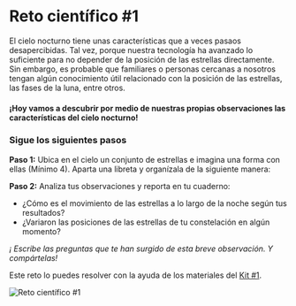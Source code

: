 # Reto científico #1

El cielo nocturno tiene unas características que a veces pasaos desapercibidas. Tal vez, porque nuestra tecnología ha avanzado lo suficiente para no depender de la posición de las estrellas directamente. Sin embargo, es probable que familiares o personas cercanas a nosotros tengan algún conocimiento útil relacionado con la posición de las estrellas, las fases de la luna, entre otros.

#### ¡Hoy vamos a descubrir por medio de nuestras propias observaciones las características del cielo nocturno!

### Sigue los siguientes pasos&#x20;

**Paso 1:** Ubica en el cielo un conjunto de estrellas e imagina una forma con ellas (Mínimo 4). Aparta una libreta y organízala de la siguiente manera:&#x20;

**Paso 2:** Analiza tus observaciones y reporta en tu cuaderno:

* ¿Cómo es el movimiento de las estrellas a lo largo de la noche según tus resultados?
* ¿Variaron las posiciones de las estrellas de tu constelación en algún momento?

_¡ Escribe las preguntas que te han surgido de esta breve observación. Y compártelas!_&#x20;



Este reto lo puedes resolver con la ayuda de los materiales del [Kit #1](kit-1.md).

![Reto científico #1](<../.gitbook/assets/Reto cientifico #1.jpeg>)

